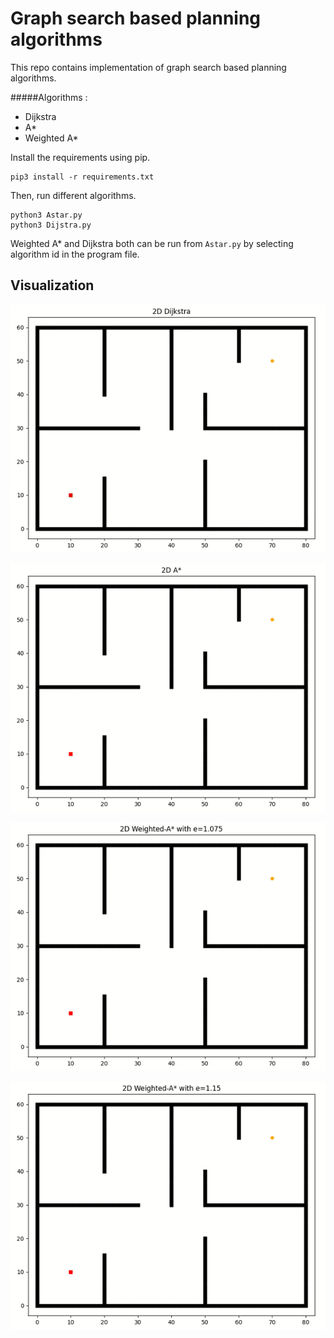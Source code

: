 # Graph search based planning algorithms
This repo contains implementation of graph search based planning algorithms.

#####Algorithms :
* Dijkstra
* A*
* Weighted A*

Install the requirements using pip. 
```
pip3 install -r requirements.txt
```
Then, run different algorithms.
```
python3 Astar.py
python3 Dijstra.py
```
Weighted A* and Dijkstra both can be run from `Astar.py` by selecting algorithm id in the program file.

## Visualization

<p align="center">
  <img  src="./gifs/Dijkstra.gif" alt="Dijkstra output">
</p>
<p align="center">
  <img  src="./gifs/Astar.gif" alt="Astar output">
</p>
<p align="center">
  <img  src="./gifs/WeightedAstar_1_075.gif" alt="WeightedAstar e1.075 output">
</p>
<p align="center">
  <img  src="./gifs/Weighted_Astar_1_15.gif" alt="Weighted_Astar e1.15 output">
</p>

